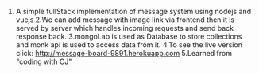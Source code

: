 1. A simple fullStack implementation of message system using nodejs and vuejs
2.We can add message with image link via frontend then it is served by server which handles incoming requests and send back response back.
3.mongoLab is used as Database to store collections and monk api is used to access data from it.
4.To see the live version click: http://message-board-9891.herokuapp.com
5.Learned from "coding with CJ"  